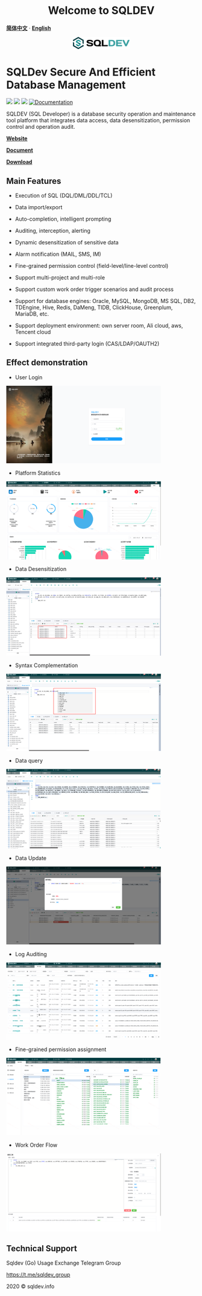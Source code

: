 <h1 align="center">Welcome to SQLDEV </h1>

[**简体中文**](README.md) · [**English**](./README_EN.md)

<p align="center">
    <img src="img/logo.png" width="30%">
    </p>


# SQLDev Secure And Efficient Database Management

<p>
    <img src="https://img.shields.io/badge/build-release-brightgreen.svg" />
    <img src="https://img.shields.io/badge/version-v2.1.0-brightgreen.svg" />
    <img src="https://img.shields.io/badge/go report-A+-brightgreen.svg" />
    <a href="https://chaitin.github.io/xray/#/">
        <img alt="Documentation" src="https://img.shields.io/badge/documentation-yes-brightgreen.svg" target="_blank" />
        </a>
        </p>
        SQLDEV (SQL Developer) is a database security operation and maintenance tool platform that integrates data access, data desensitization, permission control and operation audit.



**[Website](https://sqldev.info/en)**

**[Document](https://shuaninfo.github.io/sqldevdoc/en/)**

**[Download](https://github.com/shuaninfo/sqldev/releases)**



## Main Features

- Execution of SQL (DQL/DML/DDL/TCL)

- Data import/export

- Auto-completion, intelligent prompting

- Auditing, interception, alerting

- Dynamic desensitization of sensitive data

- Alarm notification (MAIL, SMS, IM)

- Fine-grained permission control (field-level/line-level control)

- Support multi-project and multi-role

- Support custom work order trigger scenarios and audit process

- Support for database engines: Oracle, MySQL, MongoDB, MS SQL, DB2, TDEngine, Hive, Redis, DaMeng, TIDB, ClickHouse, Greenplum, MariaDB, etc.

- Support deployment environment: own server room, Ali cloud, aws, Tencent cloud

- Support integrated third-party login (CAS/LDAP/OAUTH2)




## Effect demonstration

- User Login

<img src="img/login.png" alt="login" style="zoom:40%;" />




- Platform Statistics

<img src="img/dashboard.png" alt="dashboard" style="zoom:40%;" />




- Data Desensitization

<img src="img/mask.png" alt="mask" style="zoom:40%;" />




- Syntax Complementation

<img src="img/light.png" alt="light" style="zoom:40%;" />




- Data query

<img src="img/query.png" alt="query" style="zoom:40%;" />



- Data Update

<img src="img/update.png" alt="update" style="zoom:40%;" />



- Log Auditing

<img src="img/log.png" alt="log" style="zoom:40%;" />



- Fine-grained permission assignment

<img src="img/role.png" alt="role" style="zoom:40%;" />


- Work Order Flow

<img src="img/work.png" alt="role" style="zoom:40%;" />








## Technical Support
Sqldev (Go) Usage Exchange Telegram Group

https://t.me/sqldev_group


2020 © sqldev.info

